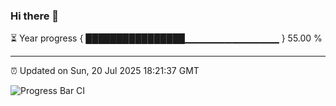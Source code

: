 ### Hi there 👋

⏳ Year progress { ████████████████▁▁▁▁▁▁▁▁▁▁▁▁▁▁ } 55.00 %

---

⏰ Updated on Sun, 20 Jul 2025 18:21:37 GMT

![Progress Bar CI](https://github.com/liununu/liununu/workflows/Progress%20Bar%20CI/badge.svg)
